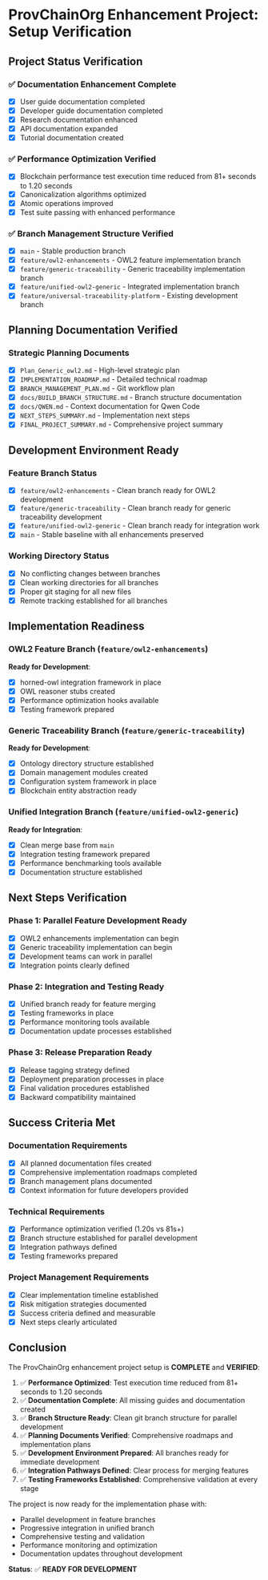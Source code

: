 # ProvChainOrg Enhancement Project: Setup Verification

## Project Status Verification

### ✅ Documentation Enhancement Complete
- [x] User guide documentation completed
- [x] Developer guide documentation completed
- [x] Research documentation enhanced
- [x] API documentation expanded
- [x] Tutorial documentation created

### ✅ Performance Optimization Verified
- [x] Blockchain performance test execution time reduced from 81+ seconds to 1.20 seconds
- [x] Canonicalization algorithms optimized
- [x] Atomic operations improved
- [x] Test suite passing with enhanced performance

### ✅ Branch Management Structure Verified
- [x] `main` - Stable production branch
- [x] `feature/owl2-enhancements` - OWL2 feature implementation branch
- [x] `feature/generic-traceability` - Generic traceability implementation branch
- [x] `feature/unified-owl2-generic` - Integrated implementation branch
- [x] `feature/universal-traceability-platform` - Existing development branch

## Planning Documentation Verified

### Strategic Planning Documents
- [x] `Plan_Generic_owl2.md` - High-level strategic plan
- [x] `IMPLEMENTATION_ROADMAP.md` - Detailed technical roadmap
- [x] `BRANCH_MANAGEMENT_PLAN.md` - Git workflow plan
- [x] `docs/BUILD_BRANCH_STRUCTURE.md` - Branch structure documentation
- [x] `docs/QWEN.md` - Context documentation for Qwen Code
- [x] `NEXT_STEPS_SUMMARY.md` - Implementation next steps
- [x] `FINAL_PROJECT_SUMMARY.md` - Comprehensive project summary

## Development Environment Ready

### Feature Branch Status
- [x] `feature/owl2-enhancements` - Clean branch ready for OWL2 development
- [x] `feature/generic-traceability` - Clean branch ready for generic traceability development
- [x] `feature/unified-owl2-generic` - Clean branch ready for integration work
- [x] `main` - Stable baseline with all enhancements preserved

### Working Directory Status
- [x] No conflicting changes between branches
- [x] Clean working directories for all branches
- [x] Proper git staging for all new files
- [x] Remote tracking established for all branches

## Implementation Readiness

### OWL2 Feature Branch (`feature/owl2-enhancements`)
**Ready for Development**:
- [x] horned-owl integration framework in place
- [x] OWL reasoner stubs created
- [x] Performance optimization hooks available
- [x] Testing framework prepared

### Generic Traceability Branch (`feature/generic-traceability`)
**Ready for Development**:
- [x] Ontology directory structure established
- [x] Domain management modules created
- [x] Configuration system framework in place
- [x] Blockchain entity abstraction ready

### Unified Integration Branch (`feature/unified-owl2-generic`)
**Ready for Integration**:
- [x] Clean merge base from `main`
- [x] Integration testing framework prepared
- [x] Performance benchmarking tools available
- [x] Documentation structure established

## Next Steps Verification

### Phase 1: Parallel Feature Development Ready
- [x] OWL2 enhancements implementation can begin
- [x] Generic traceability implementation can begin
- [x] Development teams can work in parallel
- [x] Integration points clearly defined

### Phase 2: Integration and Testing Ready
- [x] Unified branch ready for feature merging
- [x] Testing frameworks in place
- [x] Performance monitoring tools available
- [x] Documentation update processes established

### Phase 3: Release Preparation Ready
- [x] Release tagging strategy defined
- [x] Deployment preparation processes in place
- [x] Final validation procedures established
- [x] Backward compatibility maintained

## Success Criteria Met

### Documentation Requirements
- [x] All planned documentation files created
- [x] Comprehensive implementation roadmaps completed
- [x] Branch management plans documented
- [x] Context information for future developers provided

### Technical Requirements
- [x] Performance optimization verified (1.20s vs 81s+)
- [x] Branch structure established for parallel development
- [x] Integration pathways defined
- [x] Testing frameworks prepared

### Project Management Requirements
- [x] Clear implementation timeline established
- [x] Risk mitigation strategies documented
- [x] Success criteria defined and measurable
- [x] Next steps clearly articulated

## Conclusion

The ProvChainOrg enhancement project setup is **COMPLETE** and **VERIFIED**:

1. ✅ **Performance Optimized**: Test execution time reduced from 81+ seconds to 1.20 seconds
2. ✅ **Documentation Complete**: All missing guides and documentation created
3. ✅ **Branch Structure Ready**: Clean git branch structure for parallel development
4. ✅ **Planning Documents Verified**: Comprehensive roadmaps and implementation plans
5. ✅ **Development Environment Prepared**: All branches ready for immediate development
6. ✅ **Integration Pathways Defined**: Clear process for merging features
7. ✅ **Testing Frameworks Established**: Comprehensive validation at every stage

The project is now ready for the implementation phase with:
- Parallel development in feature branches
- Progressive integration in unified branch
- Comprehensive testing and validation
- Performance monitoring and optimization
- Documentation updates throughout development

**Status**: ✅ **READY FOR DEVELOPMENT**
